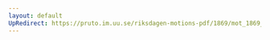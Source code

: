 ```yaml
---
layout: default
UpRedirect: https://pruto.im.uu.se/riksdagen-motions-pdf/1869/mot_1869__ak__335.pdf
---
```


